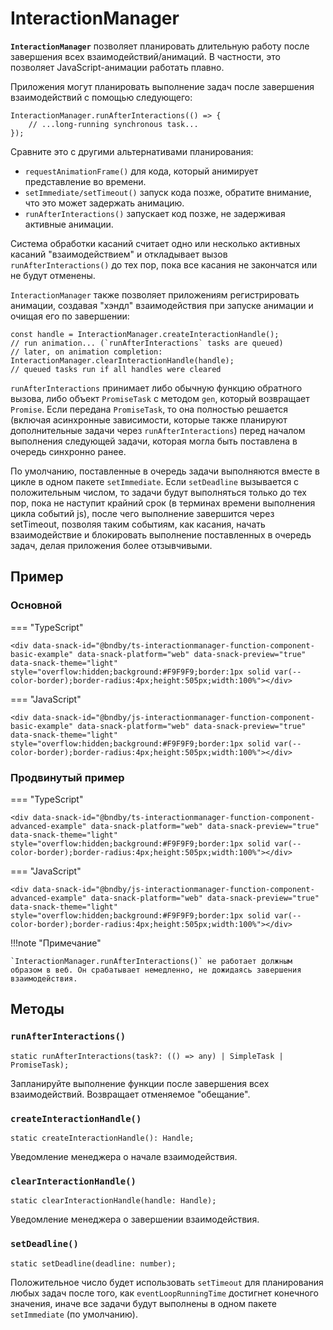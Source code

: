 # InteractionManager

**`InteractionManager`** позволяет планировать длительную работу после завершения всех взаимодействий/анимаций. В частности, это позволяет JavaScript-анимации работать плавно.

Приложения могут планировать выполнение задач после завершения взаимодействий с помощью следующего:

```tsx
InteractionManager.runAfterInteractions(() => {
    // ...long-running synchronous task...
});
```

Сравните это с другими альтернативами планирования:

-   `requestAnimationFrame()` для кода, который анимирует представление во времени.
-   `setImmediate/setTimeout()` запуск кода позже, обратите внимание, что это может задержать анимацию.
-   `runAfterInteractions()` запускает код позже, не задерживая активные анимации.

Система обработки касаний считает одно или несколько активных касаний "взаимодействием" и откладывает вызов `runAfterInteractions()` до тех пор, пока все касания не закончатся или не будут отменены.

`InteractionManager` также позволяет приложениям регистрировать анимации, создавая "хэндл" взаимодействия при запуске анимации и очищая его по завершении:

```tsx
const handle = InteractionManager.createInteractionHandle();
// run animation... (`runAfterInteractions` tasks are queued)
// later, on animation completion:
InteractionManager.clearInteractionHandle(handle);
// queued tasks run if all handles were cleared
```

`runAfterInteractions` принимает либо обычную функцию обратного вызова, либо объект `PromiseTask` с методом `gen`, который возвращает `Promise`. Если передана `PromiseTask`, то она полностью решается (включая асинхронные зависимости, которые также планируют дополнительные задачи через `runAfterInteractions`) перед началом выполнения следующей задачи, которая могла быть поставлена в очередь синхронно ранее.

По умолчанию, поставленные в очередь задачи выполняются вместе в цикле в одном пакете `setImmediate`. Если `setDeadline` вызывается с положительным числом, то задачи будут выполняться только до тех пор, пока не наступит крайний срок (в терминах времени выполнения цикла событий js), после чего выполнение завершится через setTimeout, позволяя таким событиям, как касания, начать взаимодействие и блокировать выполнение поставленных в очередь задач, делая приложения более отзывчивыми.

## Пример

### Основной

=== "TypeScript"

    <div data-snack-id="@bndby/ts-interactionmanager-function-component-basic-example" data-snack-platform="web" data-snack-preview="true" data-snack-theme="light" style="overflow:hidden;background:#F9F9F9;border:1px solid var(--color-border);border-radius:4px;height:505px;width:100%"></div>

=== "JavaScript"

    <div data-snack-id="@bndby/js-interactionmanager-function-component-basic-example" data-snack-platform="web" data-snack-preview="true" data-snack-theme="light" style="overflow:hidden;background:#F9F9F9;border:1px solid var(--color-border);border-radius:4px;height:505px;width:100%"></div>

### Продвинутый пример

=== "TypeScript"

    <div data-snack-id="@bndby/ts-interactionmanager-function-component-advanced-example" data-snack-platform="web" data-snack-preview="true" data-snack-theme="light" style="overflow:hidden;background:#F9F9F9;border:1px solid var(--color-border);border-radius:4px;height:505px;width:100%"></div>

=== "JavaScript"

    <div data-snack-id="@bndby/js-interactionmanager-function-component-advanced-example" data-snack-platform="web" data-snack-preview="true" data-snack-theme="light" style="overflow:hidden;background:#F9F9F9;border:1px solid var(--color-border);border-radius:4px;height:505px;width:100%"></div>

!!!note "Примечание"

    `InteractionManager.runAfterInteractions()` не работает должным образом в веб. Он срабатывает немедленно, не дожидаясь завершения взаимодействия.

## Методы

### `runAfterInteractions()`

```tsx
static runAfterInteractions(task?: (() => any) | SimpleTask | PromiseTask);
```

Запланируйте выполнение функции после завершения всех взаимодействий. Возвращает отменяемое "обещание".

### `createInteractionHandle()`

```tsx
static createInteractionHandle(): Handle;
```

Уведомление менеджера о начале взаимодействия.

### `clearInteractionHandle()`

```tsx
static clearInteractionHandle(handle: Handle);
```

Уведомление менеджера о завершении взаимодействия.

### `setDeadline()`

```tsx
static setDeadline(deadline: number);
```

Положительное число будет использовать `setTimeout` для планирования любых задач после того, как `eventLoopRunningTime` достигнет конечного значения, иначе все задачи будут выполнены в одном пакете `setImmediate` (по умолчанию).
